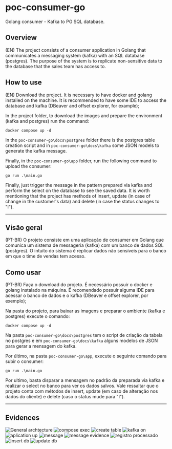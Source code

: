 # poc-consumer-go

Golang consumer - Kafka to PG SQL database.

## Overview

(EN) The project consists of a consumer application in Golang that communicates a messaging system (kafka) with an SQL database (postgres). The purpose of the system is to replicate non-sensitive data to the database that the sales team has access to.

## How to use

(EN) Download the project. It is necessary to have docker and golang installed on the machine. It is recommended to have some IDE to access the database and kafka (DBeaver and offset explorer, for example);

In the project folder, to download the images and prepare the environment (kafka and postgres) run the command:

    docker compose up -d

In the ``poc-consumer-go\docs\postgres`` folder there is the postgres table creation script and in ``poc-consumer-go\docs\kafka`` some JSON models to generate the kafka message.

Finally, in the ``poc-consumer-go\app`` folder, run the following command to upload the consumer:

    go run .\main.go

Finally, just trigger the message in the pattern prepared via kafka and perform the select on the database to see the saved data. It is worth mentioning that the project has methods of insert, update (in case of change in the customer's data) and delete (in case the status changes to "I").

<hr>

## Visão geral

(PT-BR) O projeto consiste em uma aplicação de consumer em Golang que comunica um sistema de messageria (kafka) com um banco de dados SQL (postgres). O intuito do sistema é replicar dados não sensíveis para o banco em que o time de vendas tem acesso.

## Como usar

(PT-BR) Faça o download do projeto. É necessário possuir o docker e golang instalado na máquina. É recomendado possuir alguma IDE para acessar o banco de dados e o kafka (DBeaver e offset explorer, por exemplo);

Na pasta do projeto, para baixar as imagens e preparar o ambiente (kafka e postgres) execute o comando:

    docker compose up -d

Na pasta ``poc-consumer-go\docs\postgres`` tem o script de criação da tabela no postgres e em ``poc-consumer-go\docs\kafka`` alguns modelos de JSON para gerar a mensagem do kafka.

Por último, na pasta ``poc-consumer-go\app``, execute o seguinte comando para subir o consumer:

    go run .\main.go

Por ultimo, basta disparar a mensagem no padrão da preparada via kafka e realizar o select no banco para ver os dados salvos. Vale ressaltar que o projeto conta com métodos de insert, update (em caso de alteração nos dados do cliente) e delete (caso o status mude para "I").

<hr>

## Evidences

![General archtecture](https://github.com/dsperax/poc-consumer-go/blob/main/documentation/Archtecture-diagram-call-center-system.drawio.png)
![compose exec](https://github.com/dsperax/poc-consumer-go/blob/main/documentation/docker-compose-up.png)
![create table](https://github.com/dsperax/poc-consumer-go/blob/main/documentation/create-table.png)
![kafka on](https://github.com/dsperax/poc-consumer-go/blob/main/documentation/zookeeper-on.png)
![aplication up](https://github.com/dsperax/poc-consumer-go/blob/main/documentation/aplication-up.png)
![message](https://github.com/dsperax/poc-consumer-go/blob/main/documentation/message.png)
![message evidence](https://github.com/dsperax/poc-consumer-go/blob/main/documentation/message-evidence.png)
![registro processado](https://github.com/dsperax/poc-consumer-go/blob/main/documentation/registro-processado.png)
![insert db](https://github.com/dsperax/poc-consumer-go/blob/main/documentation/update-db.png)
![update db](https://github.com/dsperax/poc-consumer-go/blob/main/documentation/insert-db.png)
